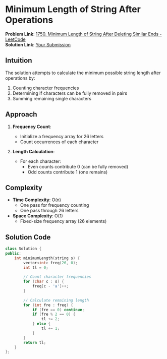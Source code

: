 # Minimum Length of String After Operations

**Problem Link**: [1750. Minimum Length of String After Deleting Similar Ends - LeetCode](https://leetcode.com/problems/minimum-length-of-string-after-deleting-similar-ends/)  
**Solution Link**: [Your Submission](https://leetcode.com/problems/minimum-length-of-string-after-deleting-similar-ends/submissions/1627999738)

## Intuition
The solution attempts to calculate the minimum possible string length after operations by:
1. Counting character frequencies
2. Determining if characters can be fully removed in pairs
3. Summing remaining single characters

## Approach
1. **Frequency Count**:
   - Initialize a frequency array for 26 letters
   - Count occurrences of each character

2. **Length Calculation**:
   - For each character:
     - Even counts contribute 0 (can be fully removed)
     - Odd counts contribute 1 (one remains)

## Complexity
- **Time Complexity**: O(n)  
  - One pass for frequency counting
  - One pass through 26 letters
- **Space Complexity**: O(1)  
  - Fixed-size frequency array (26 elements)

## Solution Code
```cpp
class Solution {
public:
    int minimumLength(string s) {
        vector<int> freq(26, 0);
        int tl = 0;
        
        // Count character frequencies
        for (char c : s) {
            freq[c - 'a']++;
        }
        
        // Calculate remaining length
        for (int fre : freq) {
            if (fre == 0) continue;
            if (fre % 2 == 0) {
                tl += 2;
            } else {
                tl += 1;
            }
        }
        return tl;
    }
};
